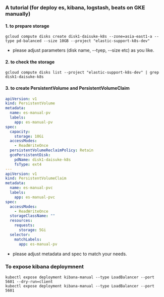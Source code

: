 ### A tutorial (for deploy es, kibana, logstash, beats on GKE manually)

#### 1. to prepare storage
```commandline
gcloud compute disks create disk1-daisuke-k8s --zone=asia-east1-a --type pd-balanced --size 10GB --project "elastic-support-k8s-dev"
```
* please adjust parameters (disk name, --tyep, --size etc) as you like.

#### 2. to check the storage
```commandline
gcloud compute disks list --project "elastic-support-k8s-dev" | grep disk1-daisuke-k8s
```

#### 3. to create PersistentVolume and PersistentVolumeClaim

```yaml
apiVersion: v1
kind: PersistentVolume
metadata:
  name: es-manual-pv
  labels:
    app: es-manual-pv
spec:
  capacity:
    storage: 10Gi
  accessModes:
    - ReadWriteOnce
  persistentVolumeReclaimPolicy: Retain
  gcePersistentDisk:
    pdName: disk1-daisuke-k8s
    fsType: ext4
---
apiVersion: v1
kind: PersistentVolumeClaim
metadata:
  name: es-manual-pvc
  labels:
    app: es-manual-pvc
spec:
  accessModes:
    - ReadWriteOnce
  storageClassName: ""
  resources:
    requests:
      storage: 5Gi
  selector:
    matchLabels:
      app: es-manual-pv
```
* please adjust metadata and spec to match your needs.



### To expose kibana deploymnent

```commandline
kubectl expose deployment kibana-manual --type LoadBalancer --port 5601 --dry-run=client
kubectl expose deployment kibana-manual --type LoadBalancer --port 5601
```

